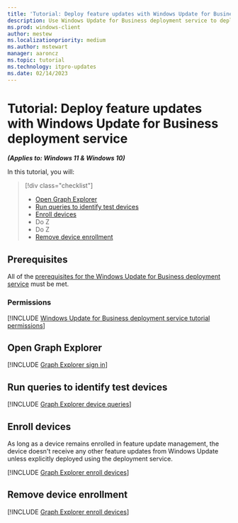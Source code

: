 ```yaml
---
title: 'Tutorial: Deploy feature updates with Windows Update for Business deployment service.'
description: Use Windows Update for Business deployment service to deploy feature updates. 
ms.prod: windows-client
author: mestew
ms.localizationpriority: medium
ms.author: mstewart
manager: aaroncz
ms.topic: tutorial
ms.technology: itpro-updates
ms.date: 02/14/2023
---
```


# Tutorial: Deploy feature updates with Windows Update for Business deployment service
<!--7512398-->
***(Applies to: Windows 11 & Windows 10)***

In this tutorial, you will:
> [!div class="checklist"]
> * [Open Graph Explorer](#open-graph-explorer) 
> * [Run queries to identify test devices](#run-queries-to-identify-test-devices)
> * [Enroll devices](#enroll-devices)
> * Do Z
> * Do Z
> * [Remove device enrollment](#remove-device-enrollment)

## Prerequisites

All of the [prerequisites for the Windows Update for Business deployment service](deployment-service-overview.md#prerequisites) must be met.
### Permissions

<!--Using include for tutorial permissions-->
[!INCLUDE [Windows Update for Business deployment service tutorial permissions](./includes/wufb-deployment-tutorial-permissions.md)]

## Open Graph Explorer

<!--Using include for Graph Explorer sign in-->
[!INCLUDE [Graph Explorer sign in](./includes/wufb-deployment-graph-explorer.md)]

## Run queries to identify test devices

<!--Using include for Graph Explorer device queries-->
[!INCLUDE [Graph Explorer device queries](./includes/wufb-deployment-find-device-name-graph-explorer.md)]

## Enroll devices

As long as a device remains enrolled in feature update management, the device doesn't receive any other feature updates from Windows Update unless explicitly deployed using the deployment service.

<!--Using include for enrolling devices using Graph Explorer-->
[!INCLUDE [Graph Explorer enroll devices](./includes/wufb-deployment-enroll-device-graph-explorer.md)]


## Remove device enrollment

<!--Using include for removing device enrollment-->
[!INCLUDE [Graph Explorer enroll devices](./includes/wufb-deployment-graph-unenroll.md)]